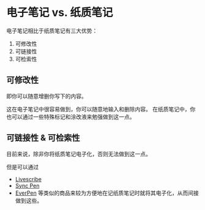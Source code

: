 # 电子笔记 vs. 纸质笔记

电子笔记相比于纸质笔记有三大优势：

1. 可修改性
2. 可链接性
3. 可检索性

## 可修改性

即你可以随意增删你写下的内容。

这在电子笔记中很容易做到，你可以随意地输入和删除内容。
在纸质笔记中，你也可以通过一些特殊标记和涂改液来勉强做到这一点。

## 可链接性 & 可检索性

目前来说，除非你将纸质笔记电子化，否则无法做到这一点。

但是可以通过
- [Livescribe](https://us.livescribe.com/)
- [Sync Pen](https://www.newyes.com/)
- [EverPen](https://staging.yinxiang.com/product/everpen/)
等类似的商品来较为方便地在记纸质笔记时就将其电子化，从而间接做到这些。
